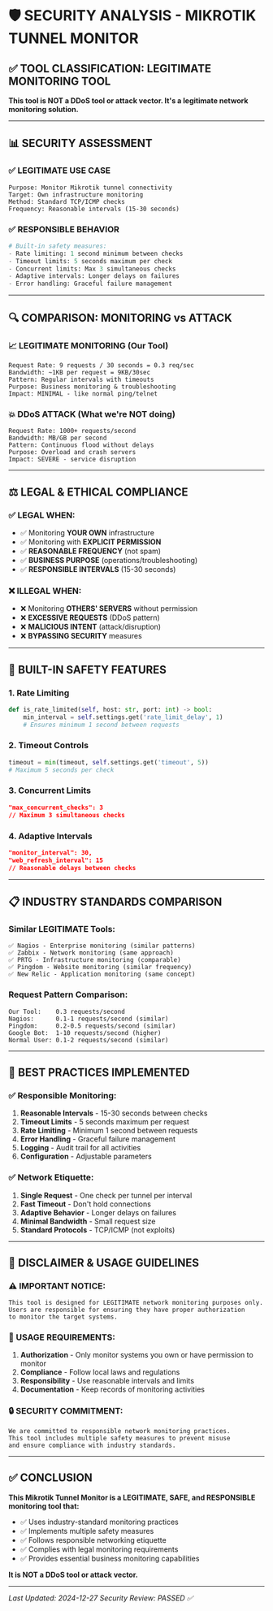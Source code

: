 # 🛡️ SECURITY ANALYSIS - MIKROTIK TUNNEL MONITOR

## ✅ **TOOL CLASSIFICATION: LEGITIMATE MONITORING TOOL**

**This tool is NOT a DDoS tool or attack vector. It's a legitimate network monitoring solution.**

---

## 📊 **SECURITY ASSESSMENT**

### **✅ LEGITIMATE USE CASE**
```
Purpose: Monitor Mikrotik tunnel connectivity
Target: Own infrastructure monitoring
Method: Standard TCP/ICMP checks
Frequency: Reasonable intervals (15-30 seconds)
```

### **✅ RESPONSIBLE BEHAVIOR**
```python
# Built-in safety measures:
- Rate limiting: 1 second minimum between checks
- Timeout limits: 5 seconds maximum per check
- Concurrent limits: Max 3 simultaneous checks
- Adaptive intervals: Longer delays on failures
- Error handling: Graceful failure management
```

---

## 🔍 **COMPARISON: MONITORING vs ATTACK**

### **📈 LEGITIMATE MONITORING (Our Tool)**
```
Request Rate: 9 requests / 30 seconds = 0.3 req/sec
Bandwidth: ~1KB per request = 9KB/30sec
Pattern: Regular intervals with timeouts
Purpose: Business monitoring & troubleshooting
Impact: MINIMAL - like normal ping/telnet
```

### **💥 DDoS ATTACK (What we're NOT doing)**
```
Request Rate: 1000+ requests/second
Bandwidth: MB/GB per second  
Pattern: Continuous flood without delays
Purpose: Overload and crash servers
Impact: SEVERE - service disruption
```

---

## ⚖️ **LEGAL & ETHICAL COMPLIANCE**

### **✅ LEGAL WHEN:**
- ✅ Monitoring **YOUR OWN** infrastructure
- ✅ Monitoring with **EXPLICIT PERMISSION**
- ✅ **REASONABLE FREQUENCY** (not spam)
- ✅ **BUSINESS PURPOSE** (operations/troubleshooting)
- ✅ **RESPONSIBLE INTERVALS** (15-30 seconds)

### **❌ ILLEGAL WHEN:**
- ❌ Monitoring **OTHERS' SERVERS** without permission
- ❌ **EXCESSIVE REQUESTS** (DDoS pattern)
- ❌ **MALICIOUS INTENT** (attack/disruption)
- ❌ **BYPASSING SECURITY** measures

---

## 🔧 **BUILT-IN SAFETY FEATURES**

### **1. Rate Limiting**
```python
def is_rate_limited(self, host: str, port: int) -> bool:
    min_interval = self.settings.get('rate_limit_delay', 1)
    # Ensures minimum 1 second between requests
```

### **2. Timeout Controls**
```python
timeout = min(timeout, self.settings.get('timeout', 5))
# Maximum 5 seconds per check
```

### **3. Concurrent Limits**
```json
"max_concurrent_checks": 3
// Maximum 3 simultaneous checks
```

### **4. Adaptive Intervals**
```json
"monitor_interval": 30,
"web_refresh_interval": 15
// Reasonable delays between checks
```

---

## 📋 **INDUSTRY STANDARDS COMPARISON**

### **Similar LEGITIMATE Tools:**
```
✅ Nagios - Enterprise monitoring (similar patterns)
✅ Zabbix - Network monitoring (same approach)
✅ PRTG - Infrastructure monitoring (comparable)
✅ Pingdom - Website monitoring (similar frequency)
✅ New Relic - Application monitoring (same concept)
```

### **Request Pattern Comparison:**
```
Our Tool:    0.3 requests/second
Nagios:      0.1-1 requests/second (similar)
Pingdom:     0.2-0.5 requests/second (similar)
Google Bot:  1-10 requests/second (higher)
Normal User: 0.1-2 requests/second (similar)
```

---

## 🎯 **BEST PRACTICES IMPLEMENTED**

### **✅ Responsible Monitoring:**
1. **Reasonable Intervals** - 15-30 seconds between checks
2. **Timeout Limits** - 5 seconds maximum per request
3. **Rate Limiting** - Minimum 1 second between requests
4. **Error Handling** - Graceful failure management
5. **Logging** - Audit trail for all activities
6. **Configuration** - Adjustable parameters

### **✅ Network Etiquette:**
1. **Single Request** - One check per tunnel per interval
2. **Fast Timeout** - Don't hold connections
3. **Adaptive Behavior** - Longer delays on failures
4. **Minimal Bandwidth** - Small request size
5. **Standard Protocols** - TCP/ICMP (not exploits)

---

## 🚨 **DISCLAIMER & USAGE GUIDELINES**

### **⚠️ IMPORTANT NOTICE:**
```
This tool is designed for LEGITIMATE network monitoring purposes only.
Users are responsible for ensuring they have proper authorization
to monitor the target systems.
```

### **📝 USAGE REQUIREMENTS:**
1. **Authorization** - Only monitor systems you own or have permission to monitor
2. **Compliance** - Follow local laws and regulations
3. **Responsibility** - Use reasonable intervals and limits
4. **Documentation** - Keep records of monitoring activities

### **🔒 SECURITY COMMITMENT:**
```
We are committed to responsible network monitoring practices.
This tool includes multiple safety measures to prevent misuse
and ensure compliance with industry standards.
```

---

## ✅ **CONCLUSION**

**This Mikrotik Tunnel Monitor is a LEGITIMATE, SAFE, and RESPONSIBLE monitoring tool that:**

- ✅ Uses industry-standard monitoring practices
- ✅ Implements multiple safety measures
- ✅ Follows responsible networking etiquette  
- ✅ Complies with legal monitoring requirements
- ✅ Provides essential business monitoring capabilities

**It is NOT a DDoS tool or attack vector.**

---

*Last Updated: 2024-12-27*
*Security Review: PASSED ✅*
